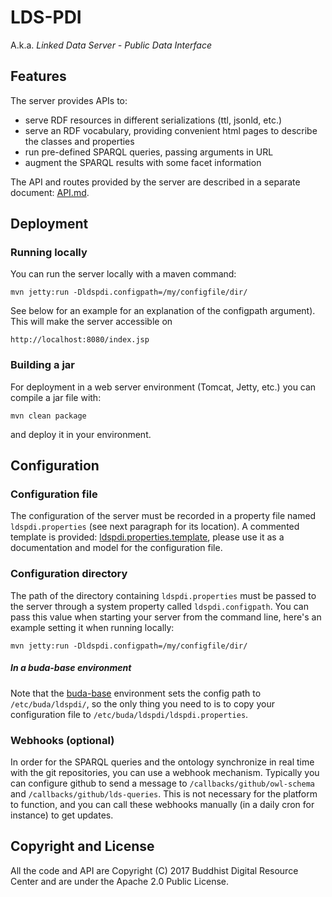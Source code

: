 # LDS-PDI 

A.k.a. *Linked Data Server - Public Data Interface*

## Features

The server provides APIs to:
- serve RDF resources in different serializations (ttl, jsonld, etc.)
- serve an RDF vocabulary, providing convenient html pages to describe the classes and properties
- run pre-defined SPARQL queries, passing arguments in URL
- augment the SPARQL results with some facet information

The API and routes provided by the server are described in a separate document: [API.md](API.md).

## Deployment

### Running locally

You can run the server locally with a maven command:

```
mvn jetty:run -Dldspdi.configpath=/my/configfile/dir/
```

See below for an example for an explanation of the configpath argument). This will make the server accessible on

```
http://localhost:8080/index.jsp
```

### Building a jar

For deployment in a web server environment (Tomcat, Jetty, etc.) you can compile a jar file with:

```
mvn clean package
```

and deploy it in your environment.

## Configuration

### Configuration file

The configuration of the server must be recorded in a property file named `ldspdi.properties` (see next paragraph for its location). A commented template is provided: [ldspdi.properties.template](ldspdi.properties.template), please use it as a documentation and model for the configuration file.

### Configuration directory

The path of the directory containing `ldspdi.properties` must be passed to the server through a system property called `ldspdi.configpath`. You can pass this value when starting your server from the command line, here's an example setting it when running locally:

```
mvn jetty:run -Dldspdi.configpath=/my/configfile/dir/
```

##### In a buda-base environment

Note that the [buda-base](https://github.com/buda-base/buda-base) environment sets the config path to `/etc/buda/ldspdi/`, so the only thing you need to is to copy your configuration file to `/etc/buda/ldspdi/ldspdi.properties`.

### Webhooks (optional)

In order for the SPARQL queries and the ontology synchronize in real time with the git repositories, you can use a webhook mechanism. Typically you can configure github to send a message to `/callbacks/github/owl-schema` and `/callbacks/github/lds-queries`. This is not necessary for the platform to function, and you can call these webhooks manually (in a daily cron for instance) to get updates.


## Copyright and License

All the code and API are Copyright (C) 2017 Buddhist Digital Resource Center and are under the Apache 2.0 Public License.
